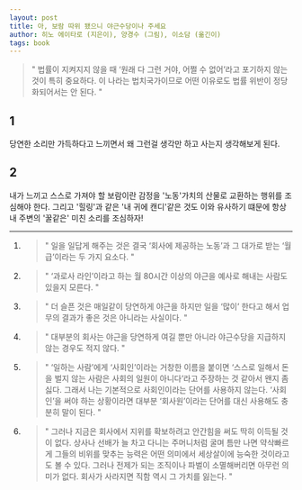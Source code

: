 ```yaml
---
layout: post
title: 아, 보람 따위 됐으니 야근수당이나 주세요 
author: 히노 에이타로 (지은이), 양경수 (그림), 이소담 (옮긴이)
tags: book
---
```


> " 법률이 지켜지지 않을 때 ‘원래 다 그런 거야, 어쩔 수 없어’라고 포기하지 않는 것이 특히 중요하다. 이 나라는 법치국가이므로 어떤 이유로도 법률 위반이 정당화되어서는 안 된다. "

## 1
당연한 소리만 가득하다고 느끼면서 왜 그런걸 생각만 하고 사는지 생각해보게 된다.

## 2
내가 느끼고 스스로 가져야 할 보람이란 감정을 '노동'가치의 산물로 교환하는 행위를 조심해야 한다. 그리고 '힐링'과 같은 '내 귀에 캔디'같은 것도 이와 유사하기 떄문에 항상 내 주변의 '꿀같은' 미친 소리를 조심하자!

----

1. > " 일을 일답게 해주는 것은 결국 ‘회사에 제공하는 노동’과 그 대가로 받는 ‘월급’이라는 두 가지 요소다. "

2. > " ‘과로사 라인’이라고 하는 월 80시간 이상의 야근을 예사로 해내는 사람도 있을지 모른다. "

3. > "  더 슬픈 것은 매일같이 당연하게 야근을 하지만 일을 ‘많이’ 한다고 해서 업무의 결과가 좋은 것은 아니라는 사실이다. "

4. > " 대부분의 회사는 야근을 당연하게 여길 뿐만 아니라 야근수당을 지급하지 않는 경우도 적지 않다. "

5. > " ‘일하는 사람’에게 ‘사회인’이라는 거창한 이름을 붙이면 ‘스스로 일해서 돈을 벌지 않는 사람은 사회의 일원이 아니다’라고 주장하는 것 같아서 왠지 좀 싫다. 그래서 나는 기본적으로 사회인이라는 단어를 사용하지 않는다. ‘사회인’을 써야 하는 상황이라면 대부분 ‘회사원’이라는 단어를 대신 사용해도 충분히 말이 된다. "

6. > " 그러나 지금은 회사에서 지위를 확보하려고 안간힘을 써도 딱히 이득될 것이 없다. 상사나 선배가 늘 차고 다니는 주머니처럼 굴며 틈만 나면 약삭빠르게 그들의 비위를 맞추는 능력은 어떤 의미에서 세상살이에 능숙한 것이라고도 볼 수 있다. 그러나 전제가 되는 조직이나 파벌이 소멸해버리면 아무런 의미가 없다. 회사가 사라지면 직함 역시 그 가치를 잃는다. "